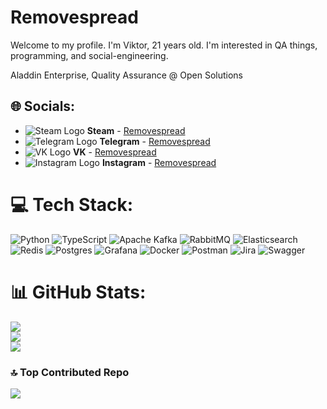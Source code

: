 # Removespread
Welcome to my profile. I'm Viktor, 21 years old. I'm interested in QA things, programming, and social-engineering.

Aladdin Enterprise, Quality Assurance @ Open Solutions

## 🌐 Socials:
- ![Steam Logo](https://i.imgur.com/2XgiDt5.png) __Steam__ - [Removespread](https://steamcommunity.com/id/accuratedog/)
- ![Telegram Logo](hhttps://telegram.org/favicon.ico) __Telegram__ - [Removespread](https://t.me/removespread)
- ![VK Logo](https://vk.com/favicon.ico) __VK__ - [Removespread](https://vk.com/removespread)
- ![Instagram Logo](https://instagram.com/favicon.ico) __Instagram__ - [Removespread](https://instagram.com/removespread)

# 💻 Tech Stack:
![Python](https://img.shields.io/badge/python-3670A0?style=plastic&logo=python&logoColor=ffdd54) ![TypeScript](https://img.shields.io/badge/typescript-%23007ACC.svg?style=plastic&logo=typescript&logoColor=white) ![Apache Kafka](https://img.shields.io/badge/Apache%20Kafka-000?style=plastic&logo=apachekafka) ![RabbitMQ](https://img.shields.io/badge/rabbitmq-FF6600?style=plastic&logo=rabbitmq&logoColor=white) ![Elasticsearch](https://img.shields.io/badge/elasticsearch-%230377CC.svg?style=plastic&logo=elasticsearch&logoColor=white) ![Redis](https://img.shields.io/badge/redis-%23DD0031.svg?style=plastic&logo=redis&logoColor=white) ![Postgres](https://img.shields.io/badge/postgres-%23316192.svg?style=plastic&logo=postgresql&logoColor=white) ![Grafana](https://img.shields.io/badge/grafana-%23F46800.svg?style=plastic&logo=grafana&logoColor=white) ![Docker](https://img.shields.io/badge/docker-%230db7ed.svg?style=plastic&logo=docker&logoColor=white) ![Postman](https://img.shields.io/badge/Postman-FF6C37?style=plastic&logo=postman&logoColor=white) ![Jira](https://img.shields.io/badge/jira-%230A0FFF.svg?style=plastic&logo=jira&logoColor=white) ![Swagger](https://img.shields.io/badge/-Swagger-%23Clojure?style=plastic&logo=swagger&logoColor=white)
# 📊 GitHub Stats:
![](https://github-readme-stats.vercel.app/api?username=removespread&theme=dark&hide_border=false&include_all_commits=true&count_private=true)<br/>
![](https://nirzak-streak-stats.vercel.app/?user=removespread&theme=dark&hide_border=false)<br/>
![](https://github-readme-stats.vercel.app/api/top-langs/?username=removespread&theme=dark&hide_border=false&include_all_commits=true&count_private=true&layout=compact)

### 🔝 Top Contributed Repo
![](https://github-contributor-stats.vercel.app/api?username=removespread&limit=5&theme=transparent&combine_all_yearly_contributions=true)
